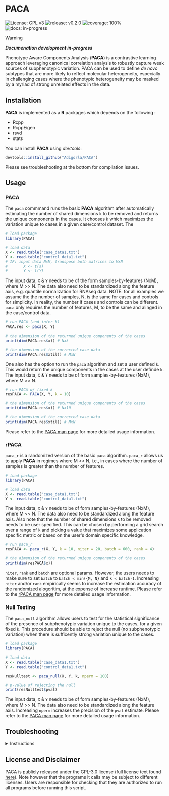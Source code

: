 # PACA

<!-- badges: start -->
![License: GPL v3](https://img.shields.io/badge/License-GPL%20v3-blue.svg)
![release: v0.2.0](https://img.shields.io/badge/release-v0.2.0-green)
![coverage: 100%](https://img.shields.io/badge/coverage-80%25-brightgreen)
![docs: in-progress](https://img.shields.io/badge/docs-in--progress-yellow)
<!-- badges: end -->

>[!WARNING]  
>___Documenation development in-progress___

Phenotype Aware Components Analysis (**PACA**) is a contrastive learning approach leveraging canonical correlation analysis to robustly capture weak sources of subphenotypic variation. PACA can be used to define *de novo* subtypes that are more likely to reflect molecular heterogeneity, especially in challenging cases where the phenotypic heterogeneity may be masked by a myriad of strong unrelated effects in the data.

## Installation

**PACA** is implemented as a **R** packages which depends on the following :

* Rcpp
* RcppEigen
* rsvd
* stats

You can install **PACA** using *devtools*:

``` r
devtools::install_github("Adigorla/PACA")
```

Please see troubleshooting at the bottom for compilation issues.

## Usage

### PACA

The `paca` commmand runs the basic **PACA** algorithm after automatically estimating the number of shared dimensions `k` to be removed and returns the unique components in the cases. It chooses `k` which maximizes the variation unique to cases in a given case/control dataset. The 
``` r
# load package
library(PACA)

# load data
X <- read.table("case_data1.txt")
Y <- read.table("control_data1.txt")
# IF: input data NxM, transpose both matrices to MxN
#       X <- t(X)
#       Y <- t(Y)
```
The input data, `X` & `Y` needs to be of the form samples-by-features (NxM), where M >> N. The data also need to be standardized along the feature axis, e.g. quantile normalization for RNAseq data. 
NOTE: for all examples we assume the the number of samples, N, is the same for cases and controls for simplicity. In reality, the number if cases and controls can be different. `paca` only requires the number of features, M, to be the same and alinged in the case/control data.

``` r
# run PACA (and infer k)
PACA.res <- paca(X, Y)

# the dimension of the returned unique components of the cases
print(dim(PACA.res$x)) # Nxk

# the dimension of the corrected case data
print(dim(PACA.res$xtil)) # MxN

```

One also has the option to run the `paca` algorithm and set a user defined `k`. This would return the unique components in the cases at the user definde `k`. The input data, `X` & `Y` needs to be of form samples-by-features (NxM), where M >> N.  
``` r
# run PACA w/ fixed k
resPACA <- PACA(X, Y, k = 10)

# the dimension of the returned unique components of the cases
print(dim(PACA.res$x)) # Nx10

# the dimension of the corrected case data
print(dim(PACA.res$xtil)) # MxN
```

Please refer to the [PACA man page](man/PACA.Rd) for more detailed usage information.

### rPACA

`paca_r` is a randomized version of the basic `paca` algorithm. `paca_r` allows us to apply **PACA** in regimes where M << N, i.e., in cases where the number of samples is greater than the number of features.

``` r
# load package
library(PACA)

# load data
X <- read.table("case_data1.txt")
Y <- read.table("control_data1.txt")
```
The input data, `X` & `Y` needs to be of form samples-by-features (NxM), where M << N. The data also need to be standardized along the feature axis. Also note that the number of shared dimensions `k` to be removed needs to be user specified. This can be chosen by performing a grid search over a range of `k` and picking a value that maximizes some application specific metric or based on the user's domain specific knowledge.

``` r
# run paca_r
resPACA <- paca_r(X, Y, k = 10, niter = 20, batch = 600, rank = 4)

# the dimension of the returned unique components of the cases
print(dim(resPACA$x))

```
`niter`, `rank` and `batch` are optional params. However, the users needs to make sure to set `batch` to `batch < min({M, N}` and `k < batch-1`. Increasing `niter` and/or `rank` empirically seems to increase the estimation accuracy of the randomized alogoritim, at the expense of increase runtime. 
Please refer to the [rPACA man page](man/rPACA.Rd) for more detailed usage information.

### Null Testing

The `paca_null` algorithm allows users to test for the statistical significance of the presence of subphenotypic variation unique to the cases, for a given fixed `k`. This procedure should be able to reject the null (no subphenotypic variation) when there is sufficently strong variation unique to the cases.

``` r
# load package
library(PACA)

# load data
X <- read.table("case_data1.txt")
Y <- read.table("control_data1.txt")

resNulltest <- paca_null(X, Y, k, nperm = 100)

# p-value of rejecting the null
print(resNulltest$pval)
```
The input data, `X` & `Y` needs to be of form samples-by-features (NxM), where M >> N. The data also need to be standardized along the feature axis. Increasing `nperm` increases the precision of the `pval` estimate.
Please refer to the [PACA man page](man/ACA.Rd) for more detailed usage information.

## Troubleshooting

<details>
<summary>Instructions</summary>

If you are using a mac and having installation issues, try installing homebrew or xcode then reinstalling **Rcpp** and **RcppArmadillo**. 

#### R >= 4.0+ on M1/2 Macs
If you are having issues compiling R/Rcpp code on the newer ARM (M1/2) Mac hardware, make you have `gcc(11+)` and `llvm` installed using homebrew.
``` bash 
brew install gcc && brew install llvm 
```

Then update the `Makevars` file in the `~/.R/` directory to the following:
```
# custom G++ makevars 
# adapeted from here: https://stackoverflow.com/questions/65860439/installing-data-table-on-macos

GCC_LOC = /opt/homebrew/Cellar/gcc/11.2.0_3                    # UPATDTE & CHECK  path is valid
FLIBS=-L$(GCC_LOC)/lib/gcc/11 -L$(GCC_LOC)/lib -lgfortran -lm
CXX1X=$(GCC_LOC)/bin/g++-11
CXX98=$(GCC_LOC)/bin/g++-11
CXX11=$(GCC_LOC)/bin/g++-11
CXX14=$(GCC_LOC)/bin/g++-11
CXX17=$(GCC_LOC)/bin/g++-11

LLVM_LOC = /opt/homebrew/opt/llvm                              # UPATDTE & CHECK path is valid
CC=$(GCC_LOC)/bin/gcc-11 -fopenmp
CXX=$(GCC_LOC)/bin/g++-11 -fopenmp
CFLAGS=-g -O3 -Wall -pedantic -std=gnu99 -mtune=native -pipe
CXXFLAGS=-g -O3 -Wall -pedantic -std=c++11 -mtune=native -pipe
LDFLAGS=-L$(LLVM_LOC)/lib -Wl,-rpath,$(LLVM_LOC)/lib
RARM_LOC = /opt/R/arm64                                        # UPATDTE & CHECK path is valid
BREW_LOC = /opt/homebrew                                       # UPATDTE & CHECK path is valid
CPPFLAGS=-I$(LLVM_LOC)/include -I$(BREW_LOC)/include -I$(RARM_LOC)/include -I/Library/Developer/CommandLineTools/SDKs/MacOSX.sdk/usr/include
```
Make sure that the four "UPATDTE & CHECK path is valid" lines point to valid location on your machine. 

For all older versions of R and Intel Mac installation issues, please refer to the detailed instructions on the [The Coatless Professor](https://thecoatlessprofessor.com/programming/cpp/r-compiler-tools-for-rcpp-on-macos/) website.
</details>

## License and Disclaimer

PACA is publicly released under the GPL-3.0 license (full license text found [here](LICENSE.Rd)). Note however that the programs it calls may be subject to different licenses. Users are responsible for checking that they are authorized to run all programs before running this script.

